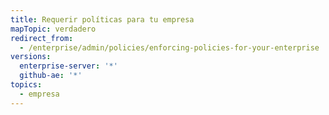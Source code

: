 ```yaml
---
title: Requerir políticas para tu empresa
mapTopic: verdadero
redirect_from:
  - /enterprise/admin/policies/enforcing-policies-for-your-enterprise
versions:
  enterprise-server: '*'
  github-ae: '*'
topics:
  - empresa
---
```


